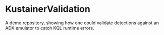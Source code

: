 # KustainerValidation
A demo repository, showing how one could validate detections against an ADX emulator to catch KQL runtime errors.
